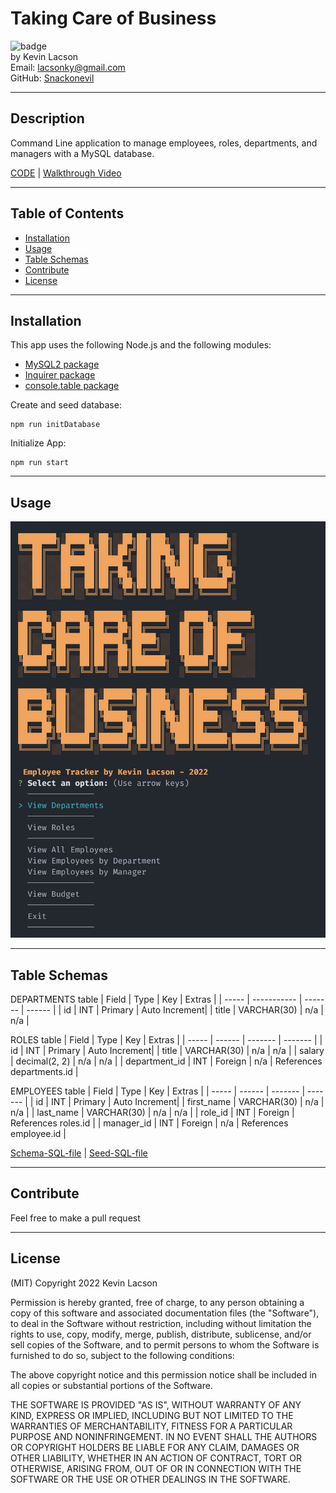# Taking Care of Business

![badge](https://img.shields.io/badge/license-MIT-blue)  
by Kevin Lacson  
Email: lacsonky@gmail.com  
GitHub: [Snackonevil](https://github.com/Snackonevil)

---

## Description

Command Line application to manage employees, roles, departments, and managers with a MySQL database.

[CODE](https://github.com/Snackonevil/taking-care-of-business) | [Walkthrough Video](https://watch.screencastify.com/v/5Uch8k0x9QWPP0lobRtL)

---

## Table of Contents

-   [Installation](#installation)
-   [Usage](#usage)
-   [Table Schemas](#table-schemas)
-   [Contribute](#contribute)
-   [License](#license)

---

## Installation

This app uses the following Node.js and the following modules:

-   [MySQL2 package](https://www.npmjs.com/package/mysql2)
-   [Inquirer package](https://www.npmjs.com/package/inquirer)
-   [console.table package](https://www.npmjs.com/package/console.table)

Create and seed database:

```
npm run initDatabase
```

Initialize App:

```
npm run start
```

---

## Usage

![Screenshot](./img/taking-care-of-business-screenshot.PNG)

---

## Table Schemas

DEPARTMENTS table
| Field | Type | Key | Extras |
| ----- | ----------- | ------- | ------ |
| id | INT | Primary | Auto Increment|
| title | VARCHAR(30) | n/a | n/a |

ROLES table
| Field | Type | Key | Extras |
| ----- | ------ | ------- | ------- |
| id | INT | Primary | Auto Increment|
| title | VARCHAR(30) | n/a | n/a |
| salary | decimal(2, 2) | n/a | n/a |
| department_id | INT | Foreign | n/a | References departments.id |

EMPLOYEES table
| Field | Type | Key | Extras |
| ----- | ------ | ------- | ------- |
| id | INT | Primary | Auto Increment|
| first_name | VARCHAR(30) | n/a | n/a |
| last_name | VARCHAR(30) | n/a | n/a |
| role_id | INT | Foreign | References roles.id |
| manager_id | INT | Foreign | n/a | References employee.id |

[Schema-SQL-file](./utils/schema.sql) | [Seed-SQL-file](./utils/seed.sql)

---

## Contribute

Feel free to make a pull request

---

## License

(MIT)
Copyright 2022 Kevin Lacson

Permission is hereby granted, free of charge, to any person obtaining a copy of this software and associated documentation files (the "Software"), to deal in the Software without restriction, including without limitation the rights to use, copy, modify, merge, publish, distribute, sublicense, and/or sell copies of the Software, and to permit persons to whom the Software is furnished to do so, subject to the following conditions:

The above copyright notice and this permission notice shall be included in all copies or substantial portions of the Software.

THE SOFTWARE IS PROVIDED "AS IS", WITHOUT WARRANTY OF ANY KIND, EXPRESS OR IMPLIED, INCLUDING BUT NOT LIMITED TO THE WARRANTIES OF MERCHANTABILITY, FITNESS FOR A PARTICULAR PURPOSE AND NONINFRINGEMENT. IN NO EVENT SHALL THE AUTHORS OR COPYRIGHT HOLDERS BE LIABLE FOR ANY CLAIM, DAMAGES OR OTHER LIABILITY, WHETHER IN AN ACTION OF CONTRACT, TORT OR OTHERWISE, ARISING FROM, OUT OF OR IN CONNECTION WITH THE SOFTWARE OR THE USE OR OTHER DEALINGS IN THE SOFTWARE.
